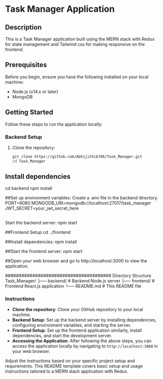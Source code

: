 # Task Manager Application

## Description

This is a Task Manager application built using the MERN stack with Redux for state management and Tailwind css for making responsive on the frontend.

## Prerequisites

Before you begin, ensure you have the following installed on your local machine:
- Node.js (v14.x or later)
- MongoDB

## Getting Started

Follow these steps to run the application locally:

### Backend Setup

1. Clone the repository:
   ```bash
   git clone https://github.com/Abhijithcb706/Task_Manager.git
   cd Task_Manager
## Install dependencies
cd backend
npm install


##Set up environment variables:
Create a .env file in the backend directory.
PORT=8080
MONGODB_URI=mongodb://localhost:27017/task_manager
JWT_SECRET=your_jwt_secret_here


##
Start the backend server:
npm start

##Frontend Setup
cd ../frontend

##Install dependencies:
npm install

##Start the frontend server:
npm start

##Open your web browser and go to http://localhost:3000 to view the application.


#######################################
Directory Structure
Task_Manager/
├── backend/         # Backend Node.js server
├── frontend/        # Frontend React.js application
└── README.md        # This README file


### Instructions
- **Clone the repository**: Clone your GitHub repository to your local machine.
- **Backend Setup**: Set up the backend server by installing dependencies, configuring environment variables, and starting the server.
- **Frontend Setup**: Set up the frontend application similarly, install dependencies, and start the development server.
- **Accessing the Application**: After following the above steps, you can access the application locally by navigating to `http://localhost:3000` in your web browser.

Adjust the instructions based on your specific project setup and requirements. This README template covers basic setup and usage instructions tailored to a MERN stack application with Redux.

